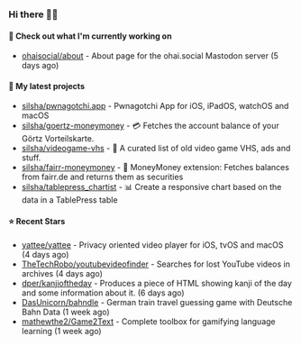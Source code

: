 ### Hi there 🦊👋

#### 👷 Check out what I'm currently working on

- [ohaisocial/about](https://github.com/ohaisocial/about) - About page for the ohai.social Mastodon server (5 days ago)

#### 🌱 My latest projects

- [silsha/pwnagotchi.app](https://github.com/silsha/pwnagotchi.app) - Pwnagotchi App for iOS, iPadOS, watchOS and macOS
- [silsha/goertz-moneymoney](https://github.com/silsha/goertz-moneymoney) - 💳 Fetches the account balance of your Görtz Vorteilskarte.
- [silsha/videogame-vhs](https://github.com/silsha/videogame-vhs) - 👾 A curated list of old video game VHS, ads and stuff.
- [silsha/fairr-moneymoney](https://github.com/silsha/fairr-moneymoney) - 💸 MoneyMoney extension: Fetches balances from fairr.de and returns them as securities
- [silsha/tablepress_chartist](https://github.com/silsha/tablepress_chartist) - 📊 Create a responsive chart based on the data in a TablePress table

#### ⭐ Recent Stars

- [yattee/yattee](https://github.com/yattee/yattee) - Privacy oriented video player for iOS, tvOS and macOS (4 days ago)
- [TheTechRobo/youtubevideofinder](https://github.com/TheTechRobo/youtubevideofinder) - Searches for lost YouTube videos in archives (4 days ago)
- [dper/kanjioftheday](https://github.com/dper/kanjioftheday) - Produces a piece of HTML showing kanji of the day and some information about it. (6 days ago)
- [DasUnicorn/bahndle](https://github.com/DasUnicorn/bahndle) - German train travel guessing game with Deutsche Bahn Data (1 week ago)
- [mathewthe2/Game2Text](https://github.com/mathewthe2/Game2Text) - Complete toolbox for gamifying language learning (1 week ago)
